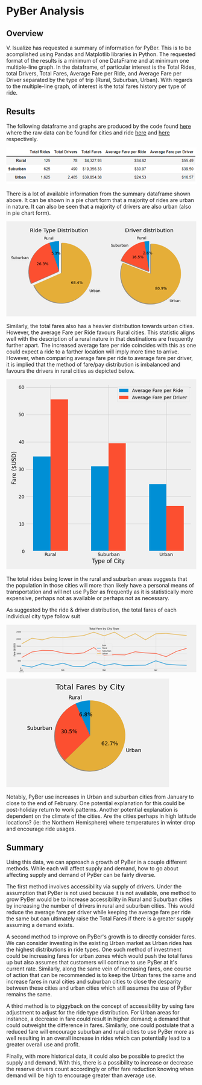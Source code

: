# PyBer Analysis

## Overview

V. Isualize has requested a summary of information for PyBer. This is to be acomplished using Pandas and Matplotlib libraries in Python. The requested format of the results is a minimum of one DataFrame and at minimum one multiple-line graph. In the dataframe, of particular interest is the Total Rides, total Drivers, Total Fares, Average Fare per Ride, and Average Fare per Driver separated by the type of trip (Rural, Suburban, Urban). With regards to the multiple-line graph, of interest is the total fares history per type of ride. 

## Results

The following dataframe and graphs are produced by the code found [here](PyBer.ipynb) where the raw data can be found for cities and ride [here](Resources/city_data.csv) and [here](Resources/ride_data.csv) respectively.

![PyBer Summary](analysis/PyBer_Summary_df.png)

There is a lot of available information from the summary dataframe shown above.
It can be shown in a pie chart form that a majority of rides are urban in nature. It can also be seen that a majority of drivers are also urban (also in pie chart form).

![Ride&DriverDistribution](analysis/Ride_Type_and_Driver_Distribution.png)

Similarly, the total fares also has a heavier distribution towards urban cities. However, the average Fare per Ride favours Rural cities. This statistic aligns well with the description of a rural nature in that destinations are frequently further apart. The increased average fare per ride coincides with this as one could expect a ride to a farther location will imply more time to arrive. However, when comparing average fare per ride to average fare per driver, it is implied that the method of fare/pay distribution is imbalanced and favours the drivers in rural cities as depicted below.

![AverageFares](analysis/AverageFaresByRide&Driver.png)

The total rides being lower in the rural and suburban areas suggests that the population in those cities will more than likely have a personal means of transportation and will not use PyBer as frequently as it is statistically more expensive, perhaps not as available or perhaps not as necessary. 

As suggested by the ride & driver distribution, the total fares of each individual city type follow suit

![PyBerFareSummary](analysis/PyBer_fare_summary.png)

![PyBerFareDistribution](analysis/Fares_by_City_Distribution.png)

Notably, PyBer use increases in Urban and suburban cities from January to close to the end of February. One potential explanation for this could be post-holiday return to work patterns. Another potential explanation is dependent on the climate of the cities. Are the cities perhaps in high latitude locations? (ie: the Northern Hemisphere) where temperatures in winter drop and encourage ride usages.

## Summary

Using this data, we can approach a growth of PyBer in a couple different methods. While each will affect supply and demand, how to go about affecting supply and demand of PyBer can be fairly diverse.

The first method involves accessibility via supply of drivers. Under the assumption that PyBer is not used because it is not available, one method to grow PyBer would be to increase accessibility in Rural and Suburban cities by increasing the number of drivers in rural and suburban cities. This would reduce the average fare per driver while keeping the average fare per ride the same but can ultimately raise the Total Fares if there is a greater supply assuming a demand exists. 

A second method to improve on PyBer's growth is to directly consider fares. We can consider investing in the existing Urban market as Urban rides has the highest distributions in ride types. One such method of investment could be increasing fares for urban zones which would push the total fares up but also assumes that customers will continue to use PyBer at it's current rate. Similarly, along the same vein of increasing fares, one course of action that can be recommended is to keep the Urban fares the same and increase fares in rural cities and suburban cities to close the desparity between these cities and urban cities which still assumes the use of PyBer remains the same.

A third method is to piggyback on the concept of accessibility by using fare adjustment to adjust for the ride type distribution. For Urban areas for instance, a decrease in fare could result in higher demand; a demand that could outweight the difference in fares. Similarly, one could postulate that a reduced fare will encourage suburban and rural cities to use PyBer more as well resulting in an  overall increase in rides which can potentially lead to a greater overall use and profit. 

Finally, with more historical data, it could also be possible to predict the supply and demand. With this, there is a possibility to increase or decrease the reserve drivers count accordingly or offer fare reduction knowing when demand will be high to encourage greater than average use. 
